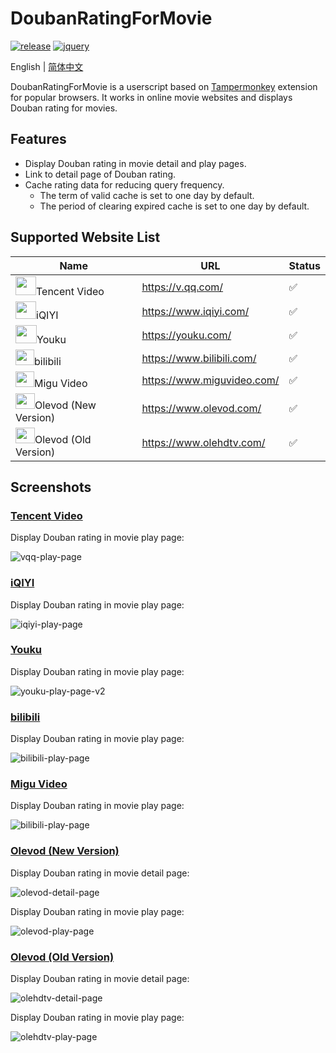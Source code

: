 # DoubanRatingForMovie

[![release](https://img.shields.io/github/v/release/ciphersaw/DoubanRatingForMovie)](https://github.com/ciphersaw/DoubanRatingForMovie) [![jquery](https://img.shields.io/badge/jquery-3.6.0-blue)](https://jquery.com/)

English | [简体中文](README-zh_CN.md)

DoubanRatingForMovie is a userscript based on [Tampermonkey](https://www.tampermonkey.net/) extension for popular browsers. It works in online movie websites and displays Douban rating for movies.

## Features

- Display Douban rating in movie detail and play pages.
- Link to detail page of Douban rating.
- Cache rating data for reducing query frequency.
	- The term of valid cache is set to one day by default.
	- The period of clearing expired cache is set to one day by default.

## Supported Website List

| Name                                                         | URL                        | Status |
| ------------------------------------------------------------ | -------------------------- | ------ |
| <img src="https://v.qq.com/favicon.ico" width="33" height="30" align=center/>Tencent Video | https://v.qq.com/          | ✅      |
| <img src="https://www.iqiyi.com/favicon.ico" width="33" height="28" align=center/>iQIYI | https://www.iqiyi.com/     | ✅      |
| <img src="https://img.alicdn.com/imgextra/i2/O1CN01BeAcgL1ywY0G5nSn8_!!6000000006643-2-tps-195-195.png" width="34" height="29" align=center/>Youku | https://youku.com/         | ✅      |
| <img src="https://i0.hdslb.com/bfs/static/jinkela/long/images/favicon.ico" width="30" height="25" align=center/>bilibili | https://www.bilibili.com/  | ✅      |
| <img src="https://www.miguvideo.com/favicon.ico" width="30" height="25" align=center/>Migu Video | https://www.miguvideo.com/ | ✅      |
| <img src="https://www.olevod.com/favicon.ico" width="31" height="25" align=center/>Olevod (New Version) | https://www.olevod.com/    | ✅      |
| <img src="https://www.olevod.com/favicon.ico" width="31" height="25" align=center/>Olevod (Old Version) | https://www.olehdtv.com/   | ✅      |

## Screenshots

### [Tencent Video](https://v.qq.com/)

Display Douban rating in movie play page:

![vqq-play-page](https://blog-1255335783.cos.ap-guangzhou.myqcloud.com/DoubanRatingForMovie/README/vqq-play-page.png)

### [iQIYI](https://www.iqiyi.com/)

Display Douban rating in movie play page:

![iqiyi-play-page](https://blog-1255335783.cos.ap-guangzhou.myqcloud.com/DoubanRatingForMovie/README/iqiyi-play-page.png)

### [Youku](https://youku.com/)

Display Douban rating in movie play page:

![youku-play-page-v2](https://blog-1255335783.cos.ap-guangzhou.myqcloud.com/DoubanRatingForMovie/README/youku-play-page-v2.png)

### [bilibili](https://www.bilibili.com/)

Display Douban rating in movie play page:

![bilibili-play-page](https://blog-1255335783.cos.ap-guangzhou.myqcloud.com/DoubanRatingForMovie/README/bilibili-play-page.png)

### [Migu Video](https://www.miguvideo.com/)

Display Douban rating in movie play page:

![bilibili-play-page](https://blog-1255335783.cos.ap-guangzhou.myqcloud.com/DoubanRatingForMovie/README/migu-play-page.png)

### [Olevod (New Version)](https://www.olevod.com/)

Display Douban rating in movie detail page:

![olevod-detail-page](https://blog-1255335783.cos.ap-guangzhou.myqcloud.com/DoubanRatingForMovie/README/olevod-detail-page.png)

Display Douban rating in movie play page:

![olevod-play-page](https://blog-1255335783.cos.ap-guangzhou.myqcloud.com/DoubanRatingForMovie/README/olevod-play-page.png)

### [Olevod (Old Version)](https://www.olehdtv.com/)

Display Douban rating in movie detail page:

![olehdtv-detail-page](https://blog-1255335783.cos.ap-guangzhou.myqcloud.com/DoubanRatingForMovie/README/olehdtv-detail-page.png)

Display Douban rating in movie play page:

![olehdtv-play-page](https://blog-1255335783.cos.ap-guangzhou.myqcloud.com/DoubanRatingForMovie/README/olehdtv-play-page.png)
